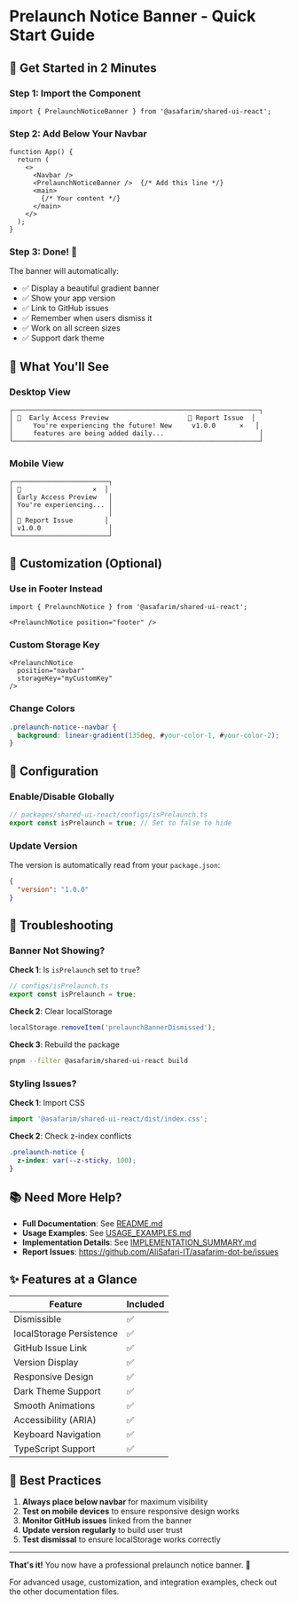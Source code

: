 # Prelaunch Notice Banner - Quick Start Guide

## 🚀 Get Started in 2 Minutes

### Step 1: Import the Component

```tsx
import { PrelaunchNoticeBanner } from '@asafarim/shared-ui-react';
```

### Step 2: Add Below Your Navbar

```tsx
function App() {
  return (
    <>
      <Navbar />
      <PrelaunchNoticeBanner />  {/* Add this line */}
      <main>
        {/* Your content */}
      </main>
    </>
  );
}
```

### Step 3: Done! 🎉

The banner will automatically:

- ✅ Display a beautiful gradient banner
- ✅ Show your app version
- ✅ Link to GitHub issues
- ✅ Remember when users dismiss it
- ✅ Work on all screen sizes
- ✅ Support dark theme

## 📸 What You'll See

### Desktop View

```
┌──────────────────────────────────────────────────────────────┐
│ 🚀  Early Access Preview                    🐛 Report Issue  │
│     You're experiencing the future! New     v1.0.0      ×   │
│     features are being added daily...                        │
└──────────────────────────────────────────────────────────────┘
```

### Mobile View

```
┌────────────────────────┐
│ 🚀                  ×  │
│ Early Access Preview   │
│ You're experiencing... │
│                        │
│ 🐛 Report Issue        │
│ v1.0.0                 │
└────────────────────────┘
```

## 🎨 Customization (Optional)

### Use in Footer Instead

```tsx
import { PrelaunchNotice } from '@asafarim/shared-ui-react';

<PrelaunchNotice position="footer" />
```

### Custom Storage Key

```tsx
<PrelaunchNotice 
  position="navbar"
  storageKey="myCustomKey"
/>
```

### Change Colors

```css
.prelaunch-notice--navbar {
  background: linear-gradient(135deg, #your-color-1, #your-color-2);
}
```

## 🔧 Configuration

### Enable/Disable Globally

```typescript
// packages/shared-ui-react/configs/isPrelaunch.ts
export const isPrelaunch = true; // Set to false to hide
```

### Update Version

The version is automatically read from your `package.json`:

```json
{
  "version": "1.0.0"
}
```

## 🐛 Troubleshooting

### Banner Not Showing?

**Check 1**: Is `isPrelaunch` set to `true`?

```typescript
// configs/isPrelaunch.ts
export const isPrelaunch = true;
```

**Check 2**: Clear localStorage

```javascript
localStorage.removeItem('prelaunchBannerDismissed');
```

**Check 3**: Rebuild the package

```bash
pnpm --filter @asafarim/shared-ui-react build
```

### Styling Issues?

**Check 1**: Import CSS

```typescript
import '@asafarim/shared-ui-react/dist/index.css';
```

**Check 2**: Check z-index conflicts

```css
.prelaunch-notice {
  z-index: var(--z-sticky, 100);
}
```

## 📚 Need More Help?

- **Full Documentation**: See [README.md](./README.md)
- **Usage Examples**: See [USAGE_EXAMPLES.md](./USAGE_EXAMPLES.md)
- **Implementation Details**: See [IMPLEMENTATION_SUMMARY.md](./IMPLEMENTATION_SUMMARY.md)
- **Report Issues**: <https://github.com/AliSafari-IT/asafarim-dot-be/issues>

## ✨ Features at a Glance

| Feature | Included |
|---------|----------|
| Dismissible | ✅ |
| localStorage Persistence | ✅ |
| GitHub Issue Link | ✅ |
| Version Display | ✅ |
| Responsive Design | ✅ |
| Dark Theme Support | ✅ |
| Smooth Animations | ✅ |
| Accessibility (ARIA) | ✅ |
| Keyboard Navigation | ✅ |
| TypeScript Support | ✅ |

## 🎯 Best Practices

1. **Always place below navbar** for maximum visibility
2. **Test on mobile devices** to ensure responsive design works
3. **Monitor GitHub issues** linked from the banner
4. **Update version regularly** to build user trust
5. **Test dismissal** to ensure localStorage works correctly

---

**That's it!** You now have a professional prelaunch notice banner. 🎉

For advanced usage, customization, and integration examples, check out the other documentation files.
